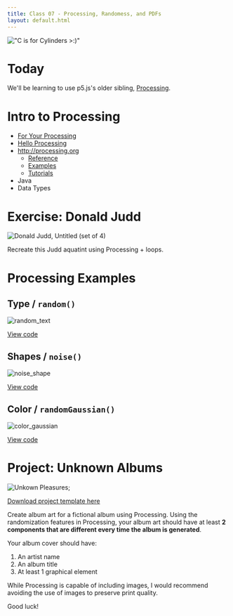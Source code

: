 ```yaml
---
title: Class 07 - Processing, Randomess, and PDFs
layout: default.html
---
```


!["C is for Cylinders >:)"](http://68.media.tumblr.com/34d7472d238fec0320d3cb5afd36621c/tumblr_olueahzsxj1r2geqjo1_500.gif)

# Today

We'll be learning to use p5.js's older sibling, [Processing](https://processing.org/).

# Intro to Processing

* [For Your Processing](http://fyprocessing.tumblr.com/)
* [Hello Processing](http://hello.processing.org/)
* http://processing.org
  * [Reference](https://processing.org/reference/)
  * [Examples](https://processing.org/examples/)
  * [Tutorials](https://processing.org/tutorials/)
* Java
* Data Types

# Exercise: Donald Judd

![Donald Judd, _Untitled (set of 4)_](/assets/07/donald_judd.jpg)

Recreate this Judd aquatint using Processing + loops.

# Processing Examples

## Type / `random()`

![random_text](/assets/07/random_text.png)

[View code](https://github.com/amd-rutgers/unknown_albums/blob/master/examples/random_text/random_text.pde)

## Shapes / `noise()`

![noise_shape](/assets/07/noise_shape.png)

[View code](https://github.com/amd-rutgers/unknown_albums/blob/master/examples/noise_shape/noise_shape.pde)


## Color / `randomGaussian()`

![color_gaussian](/assets/07/color_gaussian.png)

[View code](https://github.com/amd-rutgers/unknown_albums/blob/master/examples/color_gaussian/color_gaussian.pde)


# Project: Unknown Albums

![Unkown Pleasures](/assets/07/unknown_pleasures.jpg);

[Download project template here](https://github.com/amd-rutgers/unknown_albums)

Create album art for a fictional album using Processing. Using the randomization features in Processing, your album art should have at least **2 components that are different every time the album is generated**.

Your album cover should have:

1. An artist name
2. An album title
3. At least 1 graphical element

While Processing is capable of including images, I would recommend avoiding the use of images to preserve print quality.

Good luck!


